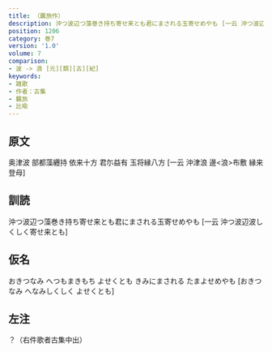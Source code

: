 ```yaml
---
title: （覊旅作）
description: 沖つ波辺つ藻巻き持ち寄せ来とも君にまされる玉寄せめやも [一云 沖つ波辺波しくしく寄せ来とも]
position: 1206
category: 巻7
version: '1.0'
volume: 7
comparison:
- 波 -> 浪 [元][類][古][紀]
keywords:
- 雑歌
- 作者：古集
- 羈旅
- 比喩
---
```


## 原文

奥津波 部都藻纒持 依来十方 君尓益有 玉将縁八方 [一云 沖津浪 邊<浪>布敷 縁来登母]

## 訓読

沖つ波辺つ藻巻き持ち寄せ来とも君にまされる玉寄せめやも [一云 沖つ波辺波しくしく寄せ来とも]

## 仮名

おきつなみ へつもまきもち よせくとも きみにまされる たまよせめやも [おきつなみ へなみしくしく よせくとも]

## 左注

？（右件歌者古集中出）
